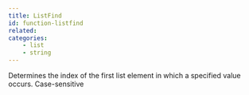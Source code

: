 ```yaml
---
title: ListFind
id: function-listfind
related:
categories:
    - list
    - string
---
```


Determines the index of the first list element in which a
specified value occurs. Case-sensitive
